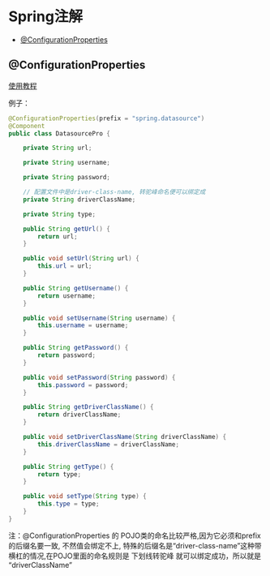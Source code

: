 # Spring注解

<!-- TOC -->

- [@ConfigurationProperties](#configurationproperties)

<!-- /TOC -->

## @ConfigurationProperties

[使用教程](https://www.cnblogs.com/tian874540961/p/12146467.html)

例子：
```java
@ConfigurationProperties(prefix = "spring.datasource")
@Component
public class DatasourcePro {

    private String url;

    private String username;

    private String password;

    // 配置文件中是driver-class-name, 转驼峰命名便可以绑定成
    private String driverClassName;

    private String type;

    public String getUrl() {
        return url;
    }

    public void setUrl(String url) {
        this.url = url;
    }

    public String getUsername() {
        return username;
    }

    public void setUsername(String username) {
        this.username = username;
    }

    public String getPassword() {
        return password;
    }

    public void setPassword(String password) {
        this.password = password;
    }

    public String getDriverClassName() {
        return driverClassName;
    }

    public void setDriverClassName(String driverClassName) {
        this.driverClassName = driverClassName;
    }

    public String getType() {
        return type;
    }

    public void setType(String type) {
        this.type = type;
    }
}
```

注：@ConfigurationProperties 的 POJO类的命名比较严格,因为它必须和prefix的后缀名要一致, 不然值会绑定不上, 特殊的后缀名是“driver-class-name”这种带横杠的情况,在POJO里面的命名规则是 下划线转驼峰 就可以绑定成功，所以就是 “driverClassName”